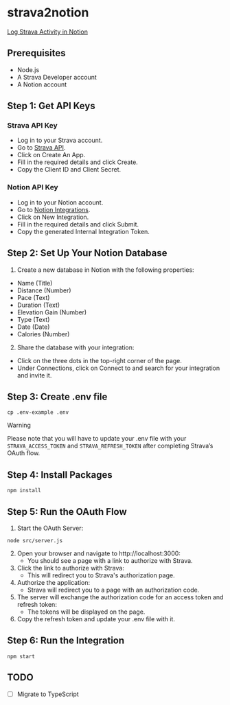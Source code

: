 # strava2notion
[Log Strava Activity in Notion](https://developers.notion.com/page/log-strava-activity-in-notion)

## Prerequisites
- Node.js
- A Strava Developer account
- A Notion account


## Step 1: Get API Keys
### Strava API Key

- Log in to your Strava account.
- Go to [Strava API](https://www.strava.com/login).
- Click on Create An App.
- Fill in the required details and click Create.
- Copy the Client ID and Client Secret.

### Notion API Key
- Log in to your Notion account.
- Go to [Notion Integrations](https://www.notion.so/my-integrations).
- Click on New Integration.
- Fill in the required details and click Submit.
- Copy the generated Internal Integration Token.

## Step 2: Set Up Your Notion Database
1. Create a new database in Notion with the following properties:
- Name (Title)
- Distance (Number)
- Pace (Text)
- Duration (Text)
- Elevation Gain (Number)
- Type (Text)
- Date (Date)
- Calories (Number)
2. Share the database with your integration:
- Click on the three dots in the top-right corner of the page.
- Under Connections, click on Connect to and search for your integration and invite it.

## Step 3: Create .env file
```shell
cp .env-example .env
```
> [!WARNING]
> Please note that you will have to update your .env file with your `STRAVA_ACCESS_TOKEN` and `STRAVA_REFRESH_TOKEN` after completing Strava’s OAuth flow.

## Step 4: Install Packages
```shell
npm install
```
## Step 5: Run the OAuth Flow
1. Start the OAuth Server:
```shell
node src/server.js
```
2. Open your browser and navigate to http://localhost:3000:
    - You should see a page with a link to authorize with Strava.
3. Click the link to authorize with Strava:
    - This will redirect you to Strava's authorization page.
4. Authorize the application:
    - Strava will redirect you to a page with an authorization code.
5. The server will exchange the authorization code for an access token and refresh token:
    - The tokens will be displayed on the page.
6. Copy the refresh token and update your .env file with it.


## Step 6: Run the Integration
```shell
npm start
```

## TODO
- [ ] Migrate to TypeScript

